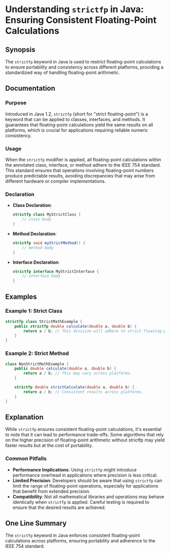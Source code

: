 <!--
Meta Description: # Understanding `strictfp` in Java: Ensuring Consistent Floating-Point Calculations ## Synopsis The `strictfp` keyword in Java is used to restrict flo...
Meta Keywords: strictfp, floating, point, java, double
-->

# Understanding `strictfp` in Java: Ensuring Consistent Floating-Point Calculations

## Synopsis
The `strictfp` keyword in Java is used to restrict floating-point calculations to ensure portability and consistency across different platforms, providing a standardized way of handling floating-point arithmetic.

## Documentation
### Purpose
Introduced in Java 1.2, `strictfp` (short for "strict floating-point") is a keyword that can be applied to classes, interfaces, and methods. It guarantees that floating-point calculations yield the same results on all platforms, which is crucial for applications requiring reliable numeric consistency.

### Usage
When the `strictfp` modifier is applied, all floating-point calculations within the annotated class, interface, or method adhere to the IEEE 754 standard. This standard ensures that operations involving floating-point numbers produce predictable results, avoiding discrepancies that may arise from different hardware or compiler implementations.

### Declaration
- **Class Declaration**: 
  ```java
  strictfp class MyStrictClass {
      // class body
  }
  ```

- **Method Declaration**: 
  ```java
  strictfp void myStrictMethod() {
      // method body
  }
  ```

- **Interface Declaration**: 
  ```java
  strictfp interface MyStrictInterface {
      // interface body
  }
  ```

## Examples
### Example 1: Strict Class
```java
strictfp class StrictMathExample {
    public strictfp double calculate(double a, double b) {
        return a / b; // This division will adhere to strict floating-point rules.
    }
}
```

### Example 2: Strict Method
```java
class NonStrictMathExample {
    public double calculate(double a, double b) {
        return a / b; // This may vary across platforms.
    }

    strictfp double strictCalculate(double a, double b) {
        return a / b; // Consistent results across platforms.
    }
}
```

## Explanation
While `strictfp` ensures consistent floating-point calculations, it's essential to note that it can lead to performance trade-offs. Some algorithms that rely on the higher precision of floating-point arithmetic without strictfp may yield faster results but at the cost of portability.

### Common Pitfalls
- **Performance Implications**: Using `strictfp` might introduce performance overhead in applications where precision is less critical.
- **Limited Precision**: Developers should be aware that using `strictfp` can limit the range of floating-point operations, especially for applications that benefit from extended precision.
- **Compatibility**: Not all mathematical libraries and operations may behave identically when `strictfp` is applied. Careful testing is required to ensure that the desired results are achieved.

## One Line Summary
The `strictfp` keyword in Java enforces consistent floating-point calculations across platforms, ensuring portability and adherence to the IEEE 754 standard.